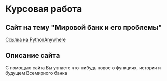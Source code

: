 # Курсовая работа 

## Сайт на тему "Мировой банк и его проблемы"

[Ссылка на PythonAnywhere](https://andytyping.pythonanywhere.com)

## Описание сайта

С помощью сайта Вы узнаете что-нибудь новое о функциях, истории и будущем Всемирного банка
